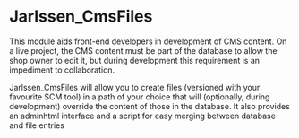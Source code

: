 Jarlssen_CmsFiles
=================

This module aids front-end developers in development of CMS content. On a live project, the CMS content must be part of the database to allow the shop owner to edit it, but during development this requirement is an impediment to collaboration.

Jarlssen_CmsFiles will allow you to create files (versioned with your favourite SCM tool) in a path of your choice that will (optionally, during development) override the content of those in the database. It also provides an adminhtml interface and a script for easy merging between database and file entries
